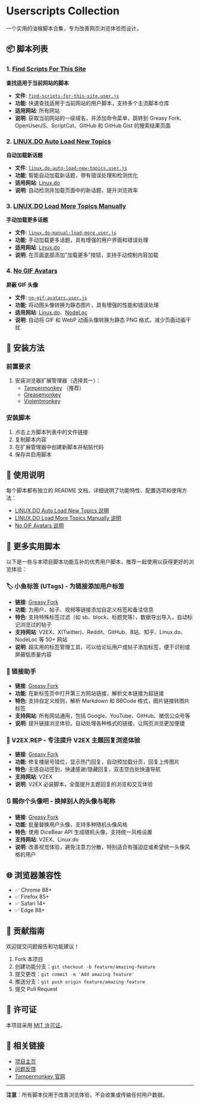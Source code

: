# Userscripts Collection

一个实用的油猴脚本合集，专为改善网页浏览体验而设计。

## 📦 脚本列表

### 1. [Find Scripts For This Site](./find-scripts-for-this-site/)

**查找适用于当前网站的脚本**

- **文件**: [`find-scripts-for-this-site.user.js`](./find-scripts-for-this-site/find-scripts-for-this-site.user.js)
- **功能**: 快速查找适用于当前网站的用户脚本，支持多个主流脚本仓库
- **适用网站**: 所有网站
- **说明**: 获取当前网站的一级域名，并添加命令菜单，跳转到 Greasy Fork、OpenUserJS、ScriptCat、GitHub 和 GitHub Gist 的搜索结果页面

### 2. [LINUX.DO Auto Load New Topics](./linux.do-auto-load-new-topics/)

**自动加载新话题**

- **文件**: [`linux.do-auto-load-new-topics.user.js`](./linux.do-auto-load-new-topics/linux.do-auto-load-new-topics.user.js)
- **功能**: 智能自动加载新话题，带有错误处理和检测优化
- **适用网站**: [Linux.do](https://linux.do/)
- **说明**: 自动检测并加载页面中的新话题，提升浏览效率

### 3. [LINUX.DO Load More Topics Manually](./linux.do-manual-load-more/)

**手动加载更多话题**

- **文件**: [`linux.do-manual-load-more.user.js`](./linux.do-manual-load-more/linux.do-manual-load-more.user.js)
- **功能**: 手动加载更多话题，具有增强的用户界面和错误处理
- **适用网站**: [Linux.do](https://linux.do/)
- **说明**: 在页面底部添加"加载更多"按钮，支持手动控制内容加载

### 4. [No GIF Avatars](./no-gif-avatars/)

**屏蔽 GIF 头像**

- **文件**: [`no-gif-avatars.user.js`](./no-gif-avatars/no-gif-avatars.user.js)
- **功能**: 将动图头像转换为静态图片，具有增强的性能和错误处理
- **适用网站**: [Linux.do](https://linux.do/)、[NodeLoc](https://www.nodeloc.com/)
- **说明**: 自动将 GIF 和 WebP 动画头像转换为静态 PNG 格式，减少页面动画干扰

## 🚀 安装方法

### 前置要求

1. 安装浏览器扩展管理器（选择其一）：
   - [Tampermonkey](https://www.tampermonkey.net/) （推荐）
   - [Greasemonkey](https://www.greasespot.net/)
   - [Violentmonkey](https://violentmonkey.github.io/)

### 安装脚本

1. 点击上方脚本列表中的文件链接
2. 复制脚本内容
3. 在扩展管理器中创建新脚本并粘贴代码
4. 保存并启用脚本

## 📖 使用说明

每个脚本都有独立的 README 文档，详细说明了功能特性、配置选项和使用方法：

- [LINUX.DO Auto Load New Topics 说明](./linux.do-auto-load-new-topics/README.md)
- [LINUX.DO Load More Topics Manually 说明](./linux.do-manual-load-more/README.md)
- [No GIF Avatars 说明](./no-gif-avatars/README.md)

## 🔧 更多实用脚本

以下是一些与本项目脚本功能互补的优秀用户脚本，推荐一起使用以获得更好的浏览体验：

### 🏷️ 小鱼标签 (UTags) - 为链接添加用户标签

- **链接**: [Greasy Fork](https://greasyfork.org/zh-CN/scripts/460718-utags-add-usertags-to-links)
- **功能**: 为用户、帖子、视频等链接添加自定义标签和备注信息
- **特色**: 支持特殊标签过滤（如 sb、block、标题党等），数据导出导入，自动标记浏览过的帖子
- **支持网站**: V2EX、X(Twitter)、Reddit、GitHub、B站、知乎、Linux.do、NodeLoc 等 50+ 网站
- **说明**: 超实用的标签管理工具，可以给论坛用户或帖子添加标签，便于识别或屏蔽低质量内容

### 🔗 链接助手

- **链接**: [Greasy Fork](https://greasyfork.org/zh-CN/scripts/464541-links-helper)
- **功能**: 在新标签页中打开第三方网站链接，解析文本链接为超链接
- **特色**: 支持自定义规则，解析 Markdown 和 BBCode 格式，图片链接转图片标签
- **支持网站**: 所有网站通用，包括 Google、YouTube、GitHub、微信公众号等
- **说明**: 提升链接浏览体验，自动处理各种格式的链接，让网页浏览更加便捷

### 📝 V2EX.REP - 专注提升 V2EX 主题回复浏览体验

- **链接**: [Greasy Fork](https://greasyfork.org/zh-CN/scripts/466589-v2ex-rep-%E4%B8%93%E6%B3%A8%E6%8F%90%E5%8D%87-v2ex-%E4%B8%BB%E9%A2%98%E5%9B%9E%E5%A4%8D%E6%B5%8F%E8%A7%88%E4%BD%93%E9%AA%8C)
- **功能**: 修复楼层号错位，显示热门回复，自动预加载分页，回复上传图片
- **特色**: 无感自动签到，快速感谢/隐藏回复，双击空白处快速导航
- **支持网站**: V2EX
- **说明**: V2EX 必装脚本，全面提升主题回复的浏览和交互体验

### 🔃 赐你个头像吧 - 换掉别人的头像与昵称

- **链接**: [Greasy Fork](https://greasyfork.org/zh-CN/scripts/472616-replace-ugly-avatars)
- **功能**: 批量替换用户头像，支持多种随机头像风格
- **特色**: 使用 DiceBear API 生成随机头像，支持统一风格设置
- **支持网站**: V2EX、Linux.do
- **说明**: 改善视觉体验，避免注意力分散，特别适合有强迫症或希望统一头像风格的用户

## 🌐 浏览器兼容性

- ✅ Chrome 88+
- ✅ Firefox 85+
- ✅ Safari 14+
- ✅ Edge 88+

## 🤝 贡献指南

欢迎提交问题报告和功能建议！

1. Fork 本项目
2. 创建功能分支：`git checkout -b feature/amazing-feature`
3. 提交更改：`git commit -m 'Add amazing feature'`
4. 推送分支：`git push origin feature/amazing-feature`
5. 提交 Pull Request

## 📄 许可证

本项目采用 [MIT 许可证](./LICENSE)。

## 🔗 相关链接

- [项目主页](https://github.com/utags/userscripts)
- [问题反馈](https://github.com/utags/userscripts/issues)
- [Tampermonkey 官网](https://www.tampermonkey.net/)

---

**注意**：所有脚本仅用于改善浏览体验，不会收集或传输任何用户数据。
